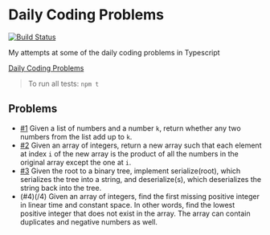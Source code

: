 # Daily Coding Problems

[![Build Status](https://travis-ci.org/shaunburdick/daily-coding-problem.svg?branch=master)](https://travis-ci.org/shaunburdick/daily-coding-problem)

My attempts at some of the daily coding problems in Typescript

[Daily Coding Problems](https://www.dailycodingproblem.com/)

> To run all tests: `npm t`

## Problems

- [#1](/1) Given a list of numbers and a number `k`, return whether any two numbers from the list add up to `k`.
- [#2](/2) Given an array of integers, return a new array such that each element at index `i` of the new array is the product of all the numbers in the original array except the one at `i`.
- [#3](/3) Given the root to a binary tree, implement serialize(root), which serializes the tree into a string, and deserialize(s), which deserializes the string back into the tree.
- (#4)(/4) Given an array of integers, find the first missing positive integer in linear time and constant space. In other words, find the lowest positive integer that does not exist in the array. The array can contain duplicates and negative numbers as well.
